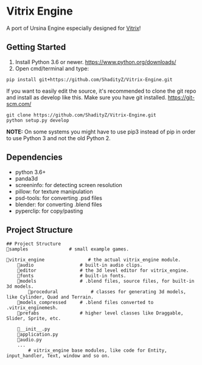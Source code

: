 # Vitrix Engine
A port of Ursina Engine especially designed for [Vitrix](https://github.com/ShadityZ/Vitrix)!

## Getting Started
1) Install Python 3.6 or newer. https://www.python.org/downloads/
2) Open cmd/terminal and type:

```
pip install git+https://github.com/ShadityZ/Vitrix-Engine.git
```


If you want to easily edit the source, it's recommended to clone the git
repo and install as develop like this. Make sure you have git installed. https://git-scm.com/

```
git clone https://github.com/ShadityZ/Vitrix-Engine.git
python setup.py develop
```


**NOTE:** On some systems you might have to use pip3 instead of pip in order to use Python 3 and not the old Python 2.


## Dependencies
  * python 3.6+
  * panda3d
  * screeninfo:   for detecting screen resolution
  * pillow:       for texture manipulation
  * psd-tools:    for converting .psd files
  * blender:      for converting .blend files
  * pyperclip:    for copy/pasting


## Project Structure
```
## Project Structure
📁samples               # small example games.

📁vitrix_engine                # the actual vitrix_engine module.
    📁audio                 # built-in audio clips.
    📁editor                # the 3d level editor for vitrix_engine.
    📁fonts                 # built-in fonts.
    📁models                # .blend files, source files, for built-in 3d models.
        📁procedural            # classes for generating 3d models, like Cylinder, Quad and Terrain.
    📁models_compressed     # .blend files converted to .vitrix_enginemesh.
    📁prefabs               # higher level classes like Draggable, Slider, Sprite, etc.

    📃__init__.py
    📃application.py
    📃audio.py
    ...
        # vitrix_engine base modules, like code for Entity, input_handler, Text, window and so on.

```
